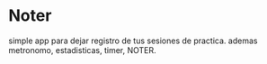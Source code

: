 # Noter
simple app para dejar registro de tus sesiones de practica. ademas metronomo, estadisticas, timer, NOTER.
